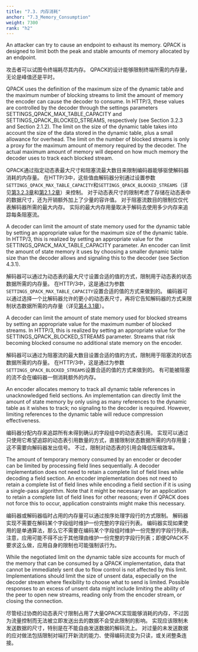 ```yaml
---
title: "7.3. 内存消耗"
anchor: "7.3_Memory_Consumption"
weight: 7300
rank: "h2"
---
```


An attacker can try to cause an endpoint to exhaust its memory. QPACK is designed to limit both the peak and stable amounts of memory allocated by an endpoint.

攻击者可以试图令终端耗尽其内存。
QPACK的设计能够限制终端所需的内存量，无论是峰值还是平时。

QPACK uses the definition of the maximum size of the dynamic table and the maximum number of blocking streams to limit the amount of memory the encoder can cause the decoder to consume. In HTTP/3, these values are controlled by the decoder through the settings parameters SETTINGS_QPACK_MAX_TABLE_CAPACITY and SETTINGS_QPACK_BLOCKED_STREAMS, respectively (see Section 3.2.3 and Section 2.1.2). The limit on the size of the dynamic table takes into account the size of the data stored in the dynamic table, plus a small allowance for overhead. The limit on the number of blocked streams is only a proxy for the maximum amount of memory required by the decoder. The actual maximum amount of memory will depend on how much memory the decoder uses to track each blocked stream.

QPACK通过指定动态表最大尺寸和阻塞流最大数目来限制编码器能够驱使解码器消耗的内存量。
在HTTP/3中，这些值由解码器分别通过设置参数`SETTINGS_QPACK_MAX_TABLE_CAPACITY`和`SETTINGS_QPACK_BLOCKED_STREAMS`（详见[第3.2.3章]()和[第2.1.2章]()）来控制。
对于动态表尺寸的限制考虑了存储在动态表中的数据尺寸，还为开销额外加上了少量的容许值。
对于阻塞流数目的限制仅仅代表解码器所需的最大内存。
实际的最大内存用量取决于解码去使用多少内存来追踪每条阻塞流。

A decoder can limit the amount of state memory used for the dynamic table by setting an appropriate value for the maximum size of the dynamic table. In HTTP/3, this is realized by setting an appropriate value for the SETTINGS_QPACK_MAX_TABLE_CAPACITY parameter. An encoder can limit the amount of state memory it uses by choosing a smaller dynamic table size than the decoder allows and signaling this to the decoder (see Section 4.3.1).

解码器可以通过为动态表的最大尺寸设置合适的值的方式，限制用于动态表的状态数据所需的内存量。
在HTTP/3中，这是通过为参数`SETTINGS_QPACK_MAX_TABLE_CAPACITY`设置合适的值的方式来做到的。
编码器可以通过选择一个比解码器允许的更小的动态表尺寸，再将它告知解码器的方式来限制状态数据所需的内存量（详见[第4.3.1章]()）。

A decoder can limit the amount of state memory used for blocked streams by setting an appropriate value for the maximum number of blocked streams. In HTTP/3, this is realized by setting an appropriate value for the SETTINGS_QPACK_BLOCKED_STREAMS parameter. Streams that risk becoming blocked consume no additional state memory on the encoder.

解码器可以通过为阻塞流的最大数目设置合适的值的方式，限制用于阻塞流的状态数据所需的内存量。
在HTTP/3中，这是通过为参数`SETTINGS_QPACK_BLOCKED_STREAMS`设置合适的值的方式来做到的。
有可能被阻塞的流不会在编码器一侧消耗额外的内存。

An encoder allocates memory to track all dynamic table references in unacknowledged field sections. An implementation can directly limit the amount of state memory by only using as many references to the dynamic table as it wishes to track; no signaling to the decoder is required. However, limiting references to the dynamic table will reduce compression effectiveness.

编码器分配内存来追踪所有未得到确认的字段组中的动态表引用。
实现可以通过只使用它希望追踪的动态表引用数量的方式，直接限制状态数据所需的内存用量；这不需要向解码器发出信号。
不过，限制对动态表的引用会降低压缩效率。

The amount of temporary memory consumed by an encoder or decoder can be limited by processing field lines sequentially. A decoder implementation does not need to retain a complete list of field lines while decoding a field section. An encoder implementation does not need to retain a complete list of field lines while encoding a field section if it is using a single-pass algorithm. Note that it might be necessary for an application to retain a complete list of field lines for other reasons; even if QPACK does not force this to occur, application constraints might make this necessary.

编码器或解码器临时占用的内存量可以通过按序处理字段行的方式限制。
解码器实现不需要在解码某个字段组时维护一份完整的字段行列表。
编码器实现如果使用的是单通算法，那么它不需要在编码某个字段组时维护一份完整的字段行列表。
注意，应用可能不得不出于其他理由维护一份完整的字段行列表；即便QPACK不要求这么做，应用自身的限制也可能强制该行为。

While the negotiated limit on the dynamic table size accounts for much of the memory that can be consumed by a QPACK implementation, data that cannot be immediately sent due to flow control is not affected by this limit. Implementations should limit the size of unsent data, especially on the decoder stream where flexibility to choose what to send is limited. Possible responses to an excess of unsent data might include limiting the ability of the peer to open new streams, reading only from the encoder stream, or closing the connection.

尽管经过协商的动态表尺寸限制占用了大量QPACK实现能够消耗的内存，不过因为流量控制而无法被立即发送出去的数据不会受此限制的影响。
实现应该限制未发送数据的尺寸，特别是在不能自由发送数据的解码流上。
对过量的未发送数据的应对做法包括限制对端打开新流的能力、使得编码流变为只读，或关闭整条连接。
